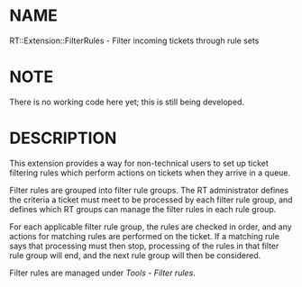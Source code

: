 # NAME

RT::Extension::FilterRules - Filter incoming tickets through rule sets

# NOTE

There is no working code here yet; this is still being developed.

# DESCRIPTION

This extension provides a way for non-technical users to set up ticket
filtering rules which perform actions on tickets when they arrive in a
queue.

Filter rules are grouped into filter rule groups.  The RT administrator
defines the criteria a ticket must meet to be processed by each filter rule
group, and defines which RT groups can manage the filter rules in each rule
group.

For each applicable filter rule group, the rules are checked in order, and
any actions for matching rules are performed on the ticket.  If a matching
rule says that processing must then stop, processing of the rules in that
filter rule group will end, and the next rule group will then be considered.

Filter rules are managed under _Tools_ - _Filter rules_.
